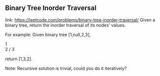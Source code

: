 ## Binary Tree Inorder Traversal 
link: <https://leetcode.com/problems/binary-tree-inorder-traversal/>
Given a binary tree, return the inorder traversal of its nodes' values.


For example:
Given binary tree [1,null,2,3],

   1
    \
     2
    /
   3



return [1,3,2].


Note: Recursive solution is trivial, could you do it iteratively?
